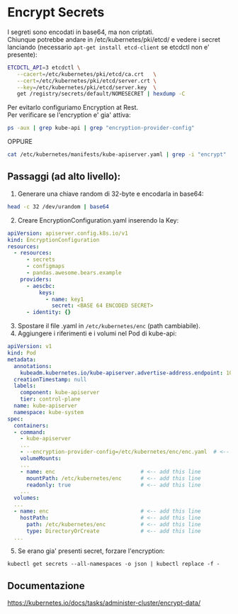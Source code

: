 Encrypt Secrets
===============

I segreti sono encodati in base64, ma non criptati.  
Chiunque potrebbe andare in /etc/kubernetes/pki/etcd/ e vedere i secret lanciando (necessario `apt-get install etcd-client` se etcdctl non e' presente):  
```bash
ETCDCTL_API=3 etcdctl \
   --cacert=/etc/kubernetes/pki/etcd/ca.crt   \
   --cert=/etc/kubernetes/pki/etcd/server.crt \
   --key=/etc/kubernetes/pki/etcd/server.key  \
   get /registry/secrets/default/NOMESECRET | hexdump -C
```
Per evitarlo configuriamo Encryption at Rest.  
Per verificare se l'encryption e' gia' attiva:
```bash
ps -aux | grep kube-api | grep "encryption-provider-config"
```
OPPURE
```bash
cat /etc/kubernetes/manifests/kube-apiserver.yaml | grep -i "encrypt"
```

Passaggi (ad alto livello):
---------------------------

1. Generare una chiave random di 32-byte e encodarla in base64:
```bash
head -c 32 /dev/urandom | base64
```
2. Creare EncryptionConfiguration.yaml inserendo la Key:
```yaml
apiVersion: apiserver.config.k8s.io/v1
kind: EncryptionConfiguration
resources:
  - resources:
      - secrets
      - configmaps
      - pandas.awesome.bears.example
    providers:
      - aescbc:
          keys:
            - name: key1
              secret: <BASE 64 ENCODED SECRET>
      - identity: {}
```
3. Spostare il file .yaml in `/etc/kubernetes/enc` (path cambiabile).
4. Aggiungere i riferimenti e i volumi nel Pod di kube-api:
```yaml
apiVersion: v1
kind: Pod
metadata:
  annotations:
    kubeadm.kubernetes.io/kube-apiserver.advertise-address.endpoint: 10.10.30.4:6443
  creationTimestamp: null
  labels:
    component: kube-apiserver
    tier: control-plane
  name: kube-apiserver
  namespace: kube-system
spec:
  containers:
  - command:
    - kube-apiserver
    ...
    - --encryption-provider-config=/etc/kubernetes/enc/enc.yaml  # <-- add this line
    volumeMounts:
    ...
    - name: enc                           # <-- add this line
      mountPath: /etc/kubernetes/enc      # <-- add this line
      readonly: true                      # <-- add this line
    ...
  volumes:
  ...
  - name: enc                             # <-- add this line
    hostPath:                             # <-- add this line
      path: /etc/kubernetes/enc           # <-- add this line
      type: DirectoryOrCreate             # <-- add this line
  ...
```
5. Se erano gia' presenti secret, forzare l'encryption:
```
kubectl get secrets --all-namespaces -o json | kubectl replace -f -
```

Documentazione
--------------

https://kubernetes.io/docs/tasks/administer-cluster/encrypt-data/